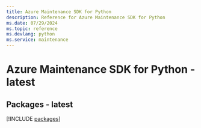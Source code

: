 ```yaml
---
title: Azure Maintenance SDK for Python
description: Reference for Azure Maintenance SDK for Python
ms.date: 07/29/2024
ms.topic: reference
ms.devlang: python
ms.service: maintenance
---
```

# Azure Maintenance SDK for Python - latest
## Packages - latest
[!INCLUDE [packages](maintenance-index.md)]